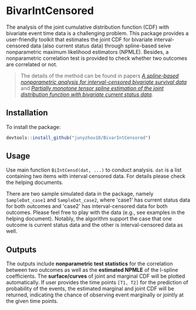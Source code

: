 # BivarIntCensored

The analysis of the joint cumulative distribution function (CDF) with bivariate event time data is a challenging problem. This package provides a user-friendly toolkit that estimates the joint CDF for bivariate interval-censored data (also current status data) through spline-based seive nonparametric maximum likelihood estimators (NPMLE). Besides, a nonparametric correlation test is provided to check whether two outcomes are correlated or not.

> The details of the method can be found in papers [*A spline-based nonparametric analysis for interval-censored bivariate survival data*](http://www3.stat.sinica.edu.tw/ss_newpaper/SS-2019-0296_na.pdf) and [*Partially monotone tensor spline estimation of the joint distribution function with bivariate current status data*](https://projecteuclid.org/journals/annals-of-statistics/volume-40/issue-3/Partially-monotone-tensor-spline-estimation-of-the-joint-distribution-function/10.1214/12-AOS1016.full).

## Installation
To install the package: 
```r
devtools::install_github("junyzhou10/BivarIntCensored")
```

## Usage
Use main function `BiIntCensd(dat, ...)` to conduct analysis. `dat` is a list containing two items with interval censored data. For details please check the helping documents.

There are two sample simulated data in the package, namely `SampleDat_case1` and `SampleDat_case2`, where 'case1' has current status data for both outcomes and 'case2' has interval-censored data for both outcomes. Please feel free to play with the data (e.g., see examples in the helping document). Notably, the algorithm support the case that one outcome is current status data and the other is interval-censored data as well. 

## Outputs
The outputs include **nonparametric test statistics** for the correlation between two outcomes as well as the **estimated NPMLE** of the I-spline coefficients. The **surface/curves** of joint and marginal CDF will be plotted automatically. If user provides the time points `[T1, T2]` for the prediction of probability of the events, the estimated marginal and joint CDF will be returned, indicating the chance of observing event marginally or jointly at the given time points.

